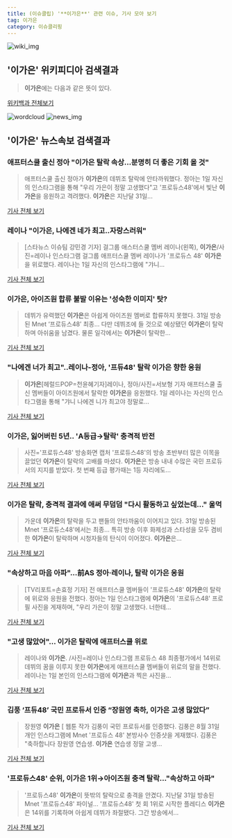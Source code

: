```yaml
---
title: (이슈클립) '**이가은**' 관련 이슈, 기사 모아 보기
tag: 이가은
category: 이슈클리핑
---
```

![wiki_img](https://user-images.githubusercontent.com/42597476/44503234-41136a80-a6d0-11e8-9071-6fc6418eafe4.png)
## **'**이가은**'** 위키피디아 검색결과
>**이가은**에는 다음과 같은 뜻이 있다.

<a href="https://ko.wikipedia.org/wiki/이가은" target="_blank">위키백과 전체보기</a>

![wordcloud](https://s3.ap-northeast-2.amazonaws.com/lyrics101-wordcloud/2018-09-01-1535770649.png)
![news_img](https://user-images.githubusercontent.com/42597476/44507050-1206f400-a6e4-11e8-8d98-7ffbfebb353f.png)
## **'**이가은**'** 뉴스속보 검색결과
### 애프터스쿨 출신 정아 "**이가은** 탈락 속상…분명히 더 좋은 기회 올 것"

>애프터스쿨 출신 정아가 **이가은**의 데뷔조 탈락에 안타까워했다.   정아는 1일 자신의 인스타그램을 통해 "우리 가은이 정말 고생했다"고 '프로듀스48'에서 빛난 **이가은**을 응원하고 격려했다.   **이가은**은 지난달 31일...

<a href="http://www.osen.co.kr/article/G1110979724" target="_blank">기사 전체 보기</a>

### 레이나 "**이가은**, 나에겐 네가 최고..자랑스러워"

>[스타뉴스 이슈팀 강민경 기자] 걸그룹 애스터스쿨 멤버 레이나(왼쪽), **이가은**/사진=레이나 인스타그램 걸그룹 애프터스쿨 멤버 레이나가 '프로듀스 48' **이가은**을 위로했다. 레이나는 1일 자신의 인스타그램에 "갸니...

<a href="http://star.mt.co.kr/stview.php?no=2018090100370323929" target="_blank">기사 전체 보기</a>

### **이가은**, 아이즈원 합류 불발 이유는 '성숙한 이미지' 탓?

>데뷔가 유력했던 **이가은**은 아쉽게 아이즈원 멤버로 합류하지 못했다. 31일 방송된 Mnet ‘프로듀스48’ 최종... 다만 데뷔조에 들 것으로 예상됐던 **이가은**이 탈락하며 아쉬움을 남겼다. 물론 일각에서는 **이가은**이 탈락한...

<a href="http://biz.heraldcorp.com/culture/view.php?ud=201809011104532289405_1" target="_blank">기사 전체 보기</a>

### "나에겐 너가 최고"..레이나-정아, '프듀48' 탈락 **이가은** 향한 응원

>**이가은**[헤럴드POP=천윤혜기자]레이나, 정아/사진=서보형 기자 애프터스쿨 출신 멤버들이 아이즈원에서 탈락한 **이가은**을 응원했다. 1일 레이나는 자신의 인스타그램을 통해 "갸니 나에겐 니가 최고야 정말로...

<a href="http://biz.heraldcorp.com/view.php?ud=201809010826091583302_1" target="_blank">기사 전체 보기</a>

### **이가은**, 잃어버린 5년.. 'A등급→탈락' 충격적 반전

>사진='프로듀스48' 방송화면 캡처 '프로듀스48'의 방송 초반부터 많은 이목을 끌었던 **이가은**이 탈락의 고배를 마셨다. **이가은**은 방송 내내 수많은 국민 프로듀서의 지지를 받았다. 첫 번째 등급 평가때는 1등 자리에도...

<a href="http://www.gukjenews.com/news/articleView.html?idxno=984203" target="_blank">기사 전체 보기</a>

### **이가은** 탈락, 충격적 결과에 애써 무덤덤 "다시 활동하고 싶었는데…" 울먹

>가운데 **이가은**의 탈락을 두고 팬들의 안타까움이 이어지고 있다. 31일 방송된 Mnet '프로듀스48'에서는 최종... 특히 방송 이후 화제성과 스타성을 모두 겸비한 **이가은**이 탈락하며 시청자들의 탄식이 이어졌다. **이가은**은...

<a href="http://www.newstown.co.kr/news/articleView.html?idxno=338806" target="_blank">기사 전체 보기</a>

### "속상하고 마음 아파"…前AS 정아·레이나, 탈락 **이가은** 응원

>[TV리포트=손효정 기자] 전 애프터스쿨 멤버들이 '프로듀스48' **이가은**의 탈락에 위로와 응원을 전했다. 정아는 1일 인스타그램에 **이가은**의 '프로듀스48' 프로필 사진을 게재하며, "우리 가은이 정말 고생했다. 너한테...

<a href="http://www.tvreport.co.kr/?c=news&m=newsview&idx=1077662" target="_blank">기사 전체 보기</a>

### "고생 많았어"… **이가은** 탈락에 애프터스쿨 위로

>레이나와 **이가은**. /사진=레이나 인스타그램 프로듀스 48 최종평가에서 14위로 데뷔의 꿈을 이루지 못한 **이가은**에게 애프터스쿨 멤버들이 위로의 말을 전했다. 레이나는 1일 본인의 인스타그램에 **이가은**과 찍은 사진을...

<a href="http://moneys.mt.co.kr/news/mwView.php?no=2018090110028028330" target="_blank">기사 전체 보기</a>

### 김풍 ‘프듀48’ 국민 프로듀서 인증 “장원영 축하, **이가은** 고생 많았다”

>장원영 **이가은** [ 웹툰 작가 김풍이 국민 프로듀서를 인증했다. 김풍은 8월 31일 개인 인스타그램에 Mnet '프로듀스 48' 본방사수 인증샷을 게재했다. 김풍은 "축하합니다 장원영 연습생. **이가은** 연습생 정말 고생...

<a href="http://www.newsen.com/news_view.php?uid=201809011004078010" target="_blank">기사 전체 보기</a>

### '프로듀스48' 순위, **이가은** 1위→아이즈원 충격 탈락…"속상하고 아파"

>'프로듀스48' **이가은**이 뜻밖의 탈락으로 충격을 안겼다. 지난달 31일 방송된 Mnet '프로듀스48' 파이널... '프로듀스48' 첫 회 1위로 시작한 플레디스 **이가은**은 14위를 기록하며 아쉽게 데뷔가 좌절됐다. 그간 방송에서...

<a href="http://sports.hankooki.com/lpage/entv/201809/sp20180901075137136660.htm" target="_blank">기사 전체 보기</a>


